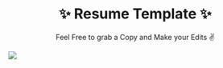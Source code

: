 <h1 align="center">✨ Resume Template ✨</h1>
<p align="center">Feel Free to grab a Copy and Make your Edits ✌️<p>
<img src="https://i.ibb.co/RpwP2wD/Resume-Template.png" />
